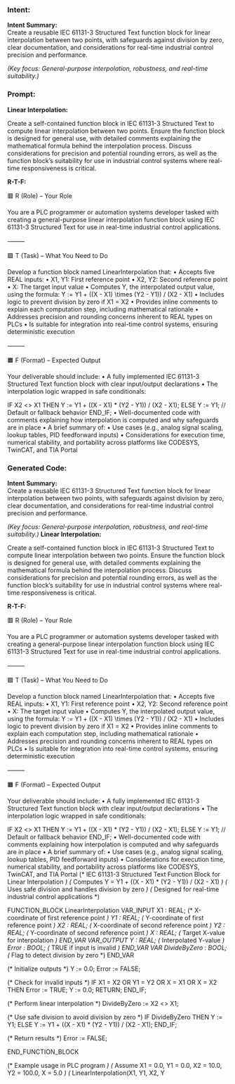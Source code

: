 ### Intent:
**Intent Summary:**  
Create a reusable IEC 61131-3 Structured Text function block for linear interpolation between two points, with safeguards against division by zero, clear documentation, and considerations for real-time industrial control precision and performance.  

*(Key focus: General-purpose interpolation, robustness, and real-time suitability.)*

### Prompt:
**Linear Interpolation:**

Create a self-contained function block in IEC 61131-3 Structured Text to compute linear interpolation between two points. Ensure the function block is designed for general use, with detailed comments explaining the mathematical formula behind the interpolation process. Discuss considerations for precision and potential rounding errors, as well as the function block’s suitability for use in industrial control systems where real-time responsiveness is critical.

**R-T-F:**

🟥 R (Role) – Your Role

You are a PLC programmer or automation systems developer tasked with creating a general-purpose linear interpolation function block using IEC 61131-3 Structured Text for use in real-time industrial control applications.

⸻

🟩 T (Task) – What You Need to Do

Develop a function block named LinearInterpolation that:
	•	Accepts five REAL inputs:
	•	X1, Y1: First reference point
	•	X2, Y2: Second reference point
	•	X: The target input value
	•	Computes Y, the interpolated output value, using the formula:
Y := Y1 + ((X - X1) \times (Y2 - Y1)) / (X2 - X1)
	•	Includes logic to prevent division by zero if X1 = X2
	•	Provides inline comments to explain each computation step, including mathematical rationale
	•	Addresses precision and rounding concerns inherent to REAL types on PLCs
	•	Is suitable for integration into real-time control systems, ensuring deterministic execution

⸻

🟧 F (Format) – Expected Output

Your deliverable should include:
	•	A fully implemented IEC 61131-3 Structured Text function block with clear input/output declarations
	•	The interpolation logic wrapped in safe conditionals:

 IF X2 <> X1 THEN
    Y := Y1 + ((X - X1) * (Y2 - Y1)) / (X2 - X1);
ELSE
    Y := Y1; // Default or fallback behavior
END_IF;
	•	Well-documented code with comments explaining how interpolation is computed and why safeguards are in place
	•	A brief summary of:
	•	Use cases (e.g., analog signal scaling, lookup tables, PID feedforward inputs)
	•	Considerations for execution time, numerical stability, and portability across platforms like CODESYS, TwinCAT, and TIA Portal

### Generated Code:
**Intent Summary:**  
Create a reusable IEC 61131-3 Structured Text function block for linear interpolation between two points, with safeguards against division by zero, clear documentation, and considerations for real-time industrial control precision and performance.  

*(Key focus: General-purpose interpolation, robustness, and real-time suitability.)*
**Linear Interpolation:**

Create a self-contained function block in IEC 61131-3 Structured Text to compute linear interpolation between two points. Ensure the function block is designed for general use, with detailed comments explaining the mathematical formula behind the interpolation process. Discuss considerations for precision and potential rounding errors, as well as the function block’s suitability for use in industrial control systems where real-time responsiveness is critical.

**R-T-F:**

🟥 R (Role) – Your Role

You are a PLC programmer or automation systems developer tasked with creating a general-purpose linear interpolation function block using IEC 61131-3 Structured Text for use in real-time industrial control applications.

⸻

🟩 T (Task) – What You Need to Do

Develop a function block named LinearInterpolation that:
	•	Accepts five REAL inputs:
	•	X1, Y1: First reference point
	•	X2, Y2: Second reference point
	•	X: The target input value
	•	Computes Y, the interpolated output value, using the formula:
Y := Y1 + ((X - X1) \times (Y2 - Y1)) / (X2 - X1)
	•	Includes logic to prevent division by zero if X1 = X2
	•	Provides inline comments to explain each computation step, including mathematical rationale
	•	Addresses precision and rounding concerns inherent to REAL types on PLCs
	•	Is suitable for integration into real-time control systems, ensuring deterministic execution

⸻

🟧 F (Format) – Expected Output

Your deliverable should include:
	•	A fully implemented IEC 61131-3 Structured Text function block with clear input/output declarations
	•	The interpolation logic wrapped in safe conditionals:

 IF X2 <> X1 THEN
    Y := Y1 + ((X - X1) * (Y2 - Y1)) / (X2 - X1);
ELSE
    Y := Y1; // Default or fallback behavior
END_IF;
	•	Well-documented code with comments explaining how interpolation is computed and why safeguards are in place
	•	A brief summary of:
	•	Use cases (e.g., analog signal scaling, lookup tables, PID feedforward inputs)
	•	Considerations for execution time, numerical stability, and portability across platforms like CODESYS, TwinCAT, and TIA Portal
(* IEC 61131-3 Structured Text Function Block for Linear Interpolation *)
(* Computes Y = Y1 + ((X - X1) * (Y2 - Y1)) / (X2 - X1) *)
(* Uses safe division and handles division by zero *)
(* Designed for real-time industrial control applications *)

FUNCTION_BLOCK LinearInterpolation
VAR_INPUT
    X1 : REAL;                  (* X-coordinate of first reference point *)
    Y1 : REAL;                  (* Y-coordinate of first reference point *)
    X2 : REAL;                  (* X-coordinate of second reference point *)
    Y2 : REAL;                  (* Y-coordinate of second reference point *)
    X : REAL;                   (* Target X-value for interpolation *)
END_VAR
VAR_OUTPUT
    Y : REAL;                   (* Interpolated Y-value *)
    Error : BOOL;               (* TRUE if input is invalid *)
END_VAR
VAR
    DivideByZero : BOOL;        (* Flag to detect division by zero *)
END_VAR

(* Initialize outputs *)
Y := 0.0;
Error := FALSE;

(* Check for invalid inputs *)
IF X1 = X2 OR Y1 = Y2 OR X = X1 OR X = X2 THEN
    Error := TRUE;
    Y := 0.0;
    RETURN;
END_IF;

(* Perform linear interpolation *)
DivideByZero := X2 <> X1;

(* Use safe division to avoid division by zero *)
IF DivideByZero THEN
    Y := Y1;
ELSE
    Y := Y1 + ((X - X1) * (Y2 - Y1)) / (X2 - X1);
END_IF;

(* Return results *)
Error := FALSE;

END_FUNCTION_BLOCK

(* Example usage in PLC program *)
(* Assume X1 = 0.0, Y1 = 0.0, X2 = 10.0, Y2 = 100.0, X = 5.0 *)
(* LinearInterpolation(X1, Y1, X2, Y
